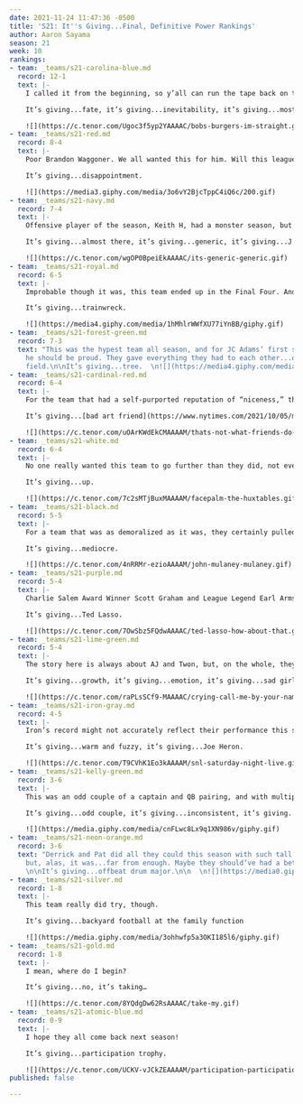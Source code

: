 ```yaml
---
date: 2021-11-24 11:47:36 -0500
title: 'S21: It''s Giving...Final, Definitive Power Rankings'
author: Aaron Sayama
season: 21
week: 10
rankings:
- team: _teams/s21-carolina-blue.md
  record: 12-1
  text: |-
    I called it from the beginning, so y’all can run the tape back on that, but here we are.

    It’s giving...fate, it’s giving...inevitability, it’s giving...mostly straight.

    ![](https://c.tenor.com/Ugoc3f5yp2YAAAAC/bobs-burgers-im-straight.gif)
- team: _teams/s21-red.md
  record: 8-4
  text: |-
    Poor Brandon Waggoner. We all wanted this for him. Will this league ever have another gay QB on top?

    It’s giving...disappointment.

    ![](https://media3.giphy.com/media/3o6vY2BjcTppC4iQ6c/200.gif)
- team: _teams/s21-navy.md
  record: 7-4
  text: |-
    Offensive player of the season, Keith H, had a monster season, but did the cracks on this team really showed in their final match, and, so, maybe they really were nothing to write home about all season.

    It’s giving...almost there, it’s giving...generic, it’s giving...J Crew Factory

    ![](https://c.tenor.com/wgOP0BpeiEkAAAAC/its-generic-generic.gif)
- team: _teams/s21-royal.md
  record: 6-5
  text: |-
    Improbable though it was, this team ended up in the Final Four. And that’s about all there is to say.

    It’s giving...trainwreck.

    ![](https://media4.giphy.com/media/1hMhlrWWfXU77iYnBB/giphy.gif)
- team: _teams/s21-forest-green.md
  record: 7-3
  text: "This was the hypest team all season, and for JC Adams’ first season QB’ing
    he should be proud. They gave everything they had to each other...on & off the
    field.\n\nIt’s giving...tree.  \n![](https://media4.giphy.com/media/I7T29DxbRZ3Ww/giphy.gif)"
- team: _teams/s21-cardinal-red.md
  record: 6-4
  text: |-
    For the team that had a self-purported reputation of “niceness,” they surely weren’t that nice on the field. Helmed by a guidance counselor and a teacher, they certainly led some very physical offensive and defensive plays. What are the ethics of that?

    It’s giving...[bad art friend](https://www.nytimes.com/2021/10/05/magazine/dorland-v-larson.html), it’s giving...kidney.

    ![](https://c.tenor.com/uOArKWdEkCMAAAAM/thats-not-what-friends-do-real-housewives-of-beverly-hills.gif)
- team: _teams/s21-white.md
  record: 6-4
  text: |-
    No one really wanted this team to go further than they did, not even their captain.

    It’s giving...up.

    ![](https://c.tenor.com/7c2sMTjBuxMAAAAM/facepalm-the-huxtables.gif)
- team: _teams/s21-black.md
  record: 5-5
  text: |-
    For a team that was as demoralized as it was, they certainly pulled off an upset, but that was about all they could do..all season.

    It’s giving...mediocre.

    ![](https://c.tenor.com/4nRRMr-ezioAAAAM/john-mulaney-mulaney.gif)
- team: _teams/s21-purple.md
  record: 5-4
  text: |-
    Charlie Salem Award Winner Scott Graham and League Legend Earl Armstrong coached and carried this team through a fun season, but lost in a surprise upset. What a tragic end, but, here’s to hoping their rookies will be back next season.

    It’s giving...Ted Lasso.

    ![](https://c.tenor.com/7OwSbz5FQdwAAAAC/ted-lasso-how-about-that.gif)
- team: _teams/s21-lime-green.md
  record: 5-4
  text: |-
    The story here is always about AJ and Twon, but, on the whole, they were tame(r) this season. And, while no one wanted to see them win a championship again, we did see that look of anguish on AJ’s face after they lost. Gotta say I felt some schadenfreude there.

    It’s giving...growth, it’s giving...emotion, it’s giving...sad girl energy.

    ![](https://c.tenor.com/raPLsSCf9-MAAAAC/crying-call-me-by-your-name.gif)
- team: _teams/s21-iron-gray.md
  record: 4-5
  text: |-
    Iron’s record might not accurately reflect their performance this season, but they were a force, and each of those losses were close and hard fought. We tip our hat to the veterans on this team who led, and to our Female MVP and new Social Chair, Amanda Dafonte, for her enthusiasm and gusto.

    It’s giving...warm and fuzzy, it’s giving...Joe Heron.

    ![](https://c.tenor.com/T9CVhK1Eo3kAAAAM/snl-saturday-night-live.gif)
- team: _teams/s21-kelly-green.md
  record: 3-6
  text: |-
    This was an odd couple of a captain and QB pairing, and with multiple false starts this season, nothing ever really gelled here.

    It’s giving...odd couple, it’s giving...inconsistent, it’s giving...Congress.

    ![](https://media.giphy.com/media/cnFLwc8Lx9q1XN986v/giphy.gif)
- team: _teams/s21-neon-orange.md
  record: 3-6
  text: "Derrick and Pat did all they could this season with such tall receivers,
    but, alas, it was...far from enough. Maybe they should’ve had a better cheer?
    \n\nIt’s giving...offbeat drum major.\n\n  \n![](https://media0.giphy.com/media/26uf68LgjAMAj2a9a/giphy.gif)"
- team: _teams/s21-silver.md
  record: 1-8
  text: |-
    This team really did try, though.

    It’s giving...backyard football at the family function

    ![](https://media.giphy.com/media/3ohhwfp5a3OKI185l6/giphy.gif)
- team: _teams/s21-gold.md
  record: 1-8
  text: |-
    I mean, where do I begin?

    It’s giving...no, it’s taking…

    ![](https://c.tenor.com/8YQdgDw62RsAAAAC/take-my.gif)
- team: _teams/s21-atomic-blue.md
  record: 0-9
  text: |-
    I hope they all come back next season!

    It’s giving...participation trophy.

    ![](https://c.tenor.com/UCKV-vJCkZEAAAAM/participation-participation-tropjy.gif)
published: false

---
```

